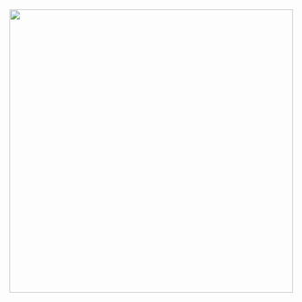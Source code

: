 <img src="https://pixabay.com/get/ga3de23e3c9d011af318b3d450e918c6e9802008b5875eaec3cfe1410fa76db8a0be73c4a302ad4723d53d24e18a23bb23255435d284814cdb430ce43ea41a3781edce6c52c4aaab829c4ee33c623b78f_1280.png/https://www.CodeDiggs.com/" width="500" height="500"/>
